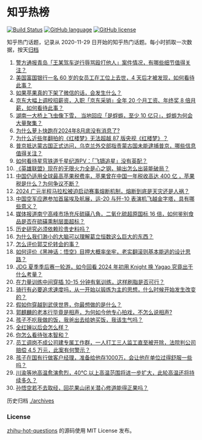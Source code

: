 # 知乎热榜
[![Build Status](https://github.com/ToWeLong/zhihu-hot-questions/workflows/CI/badge.svg)](https://github.com/ToWeLong/zhihu-hot-questions/actions)
[![GitHub language](https://img.shields.io/badge/language-golang-orange.svg)](https://golang.org/)
[![GitHub license](https://img.shields.io/github/license/ToWeLong/zhihu-hot-questions)](https://github.com/ToWeLong/zhihu-hot-questions/blob/main/LICENSE)

知乎热门话题，记录从 2020-11-29 日开始的知乎热门话题。每小时抓取一次数据，按天[归档](./archives)

<!-- BEGIN -->

1. [警方通报青岛「王某驾车逆行辱骂殴打他人」案件情况，有哪些细节值得关注？](https://www.zhihu.com/question/666081356)
1. [美国富国银行一名 60 岁的女员工在工位上去世，4 天后才被发现，如何看待此事？](https://www.zhihu.com/question/665969985)
1. [如果苹果真的下架了微信的话，会发生什么？](https://www.zhihu.com/question/666024251)
1. [京东大幅上调校招薪资，入职「京东采销」全年 20 个月工资、年终奖 8 倍月薪，如何看待此事？](https://www.zhihu.com/question/666009408)
1. [湖南一大桥上飞虫像下雪， 当地回应「是蜉蝣，至少 10 亿只」，蜉蝣为何会大量聚集？](https://www.zhihu.com/question/665980635)
1. [为什么萝卜快跑在2024年8月底没有消息了?](https://www.zhihu.com/question/665247851)
1. [为什么近些年翻拍的《红楼梦》无法超越 87 版央视《红楼梦》？](https://www.zhihu.com/question/665173956)
1. [普京抵达蒙古国正式访问，乌克兰外交部指责蒙古国未能逮捕普京，哪些信息值得关注？](https://www.zhihu.com/question/666065454)
1. [如何看待星穹铁道千星纪游PV：「飞镝追星」没有英配？](https://www.zhihu.com/question/666078885)
1. [《英雄联盟》现在的无限火力全是心之钢，输出怎么出装能破局？](https://www.zhihu.com/question/665978521)
1. [中国仍适用全球最高苹果税费率，苹果曾在中国一年税收高达 400 亿 ，苹果税是什么？为何争议不断？](https://www.zhihu.com/question/666067450)
1. [2024 广元半程马拉松被迫启动赛事熔断机制，熔断到底是天灾还是人祸？](https://www.zhihu.com/question/665984249)
1. [中国空军应邀参加首届埃及航展，运-20 与歼-10 表演机飞越金字塔，具有哪些意义？](https://www.zhihu.com/question/665596915)
1. [媒体报道南宁高峰市场充斥硫磺八角，二氧化硫超原国标 16 倍，如何鉴别食品是否在硫磺熏制层面超标？](https://www.zhihu.com/question/665999662)
1. [历史研究必须依赖珍贵史料吗？](https://www.zhihu.com/question/30177197)
1. [为什么我们渺小的大脑可以理解葛立恒数这么巨大的东西？](https://www.zhihu.com/question/665707941)
1. [怎么评价郭艾伦转会的事？](https://www.zhihu.com/question/665796500)
1. [如何评价《黑神话：悟空》目押大概率坐牢，老实翻滚则基本能逃的设计思路？](https://www.zhihu.com/question/665994223)
1. [JDG 夏季季后赛一轮游，如今回看 2024 年初用 Knight 换 Yagao 究竟出于什么考量？](https://www.zhihu.com/question/664170538)
1. [在力量训练中间穿插 10-15 分钟有氧训练，这样刷脂是否可行？](https://www.zhihu.com/question/665547657)
1. [骑行有必要追求速度吗，从一开始以锻炼为主的思想，什么时候开始发生改变的？](https://www.zhihu.com/question/665777951)
1. [假如你穿越到武侠世界，你最想做的是什么？](https://www.zhihu.com/question/661307826)
1. [郭麒麟的老本行毕竟是相声，为何如今他专心拍戏，不怎么说相声?](https://www.zhihu.com/question/665919604)
1. [孩子不吃我做的饭，我爸出去给她买饭，我该生气吗？](https://www.zhihu.com/question/661838872)
1. [全红婵以后会怎么样？](https://www.zhihu.com/question/477732195)
1. [你怎么看待张本智和？](https://www.zhihu.com/question/638052194)
1. [员工调岗不成公司建专属工作群，一人打工三人监工直至被开除，法院判公司赔偿 4.5 万元，此案有何警示？](https://www.zhihu.com/question/665993756)
1. [孩子在国有行做客户经理，准备给他存1000万，会让他在单位过得舒服一些吗？](https://www.zhihu.com/question/647964235)
1. [川渝等地高温愈演愈烈，40℃ 以上高温范围将进一步扩大，此轮高温还将持续多久？](https://www.zhihu.com/question/665973625)
1. [孙悟空若不去取经，回花果山闭关潜心修道能得正果吗？](https://www.zhihu.com/question/665740202)

<!-- END -->

历史归档 [./archives](./archives)


### License
[zhihu-hot-questions](https://github.com/towelong/zhihu-hot-questions) 的源码使用 MIT License 发布。